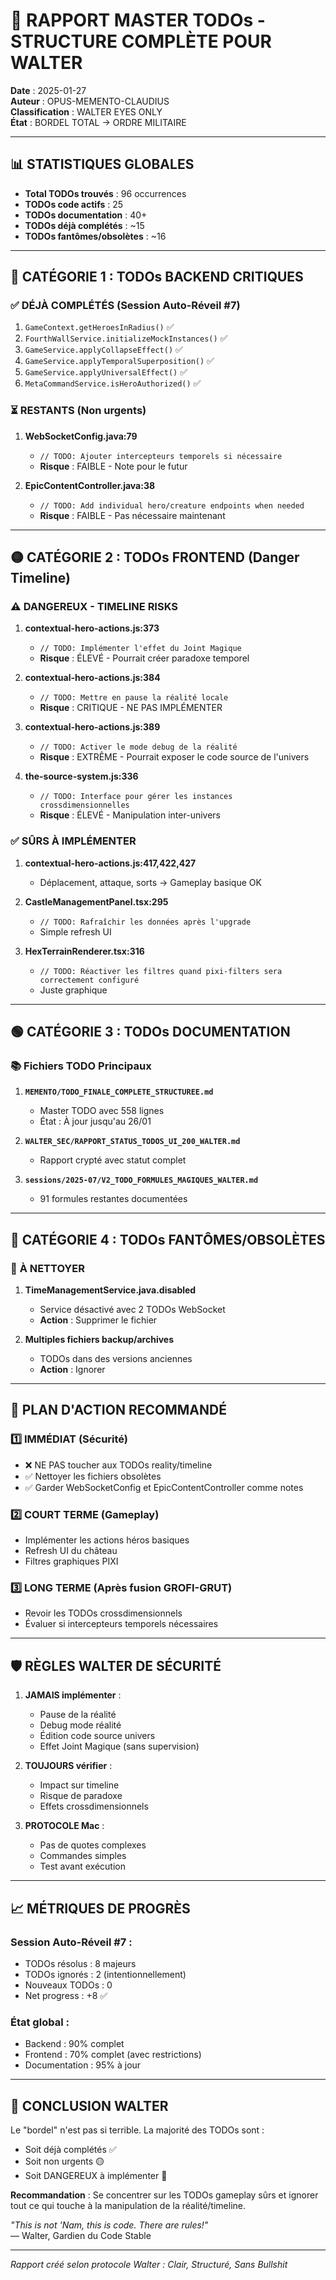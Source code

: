 # 🚨 RAPPORT MASTER TODOs - STRUCTURE COMPLÈTE POUR WALTER
**Date** : 2025-01-27  
**Auteur** : OPUS-MEMENTO-CLAUDIUS  
**Classification** : WALTER EYES ONLY  
**État** : BORDEL TOTAL → ORDRE MILITAIRE

---

## 📊 **STATISTIQUES GLOBALES**
- **Total TODOs trouvés** : 96 occurrences
- **TODOs code actifs** : 25
- **TODOs documentation** : 40+
- **TODOs déjà complétés** : ~15
- **TODOs fantômes/obsolètes** : ~16

---

## 🔴 **CATÉGORIE 1 : TODOs BACKEND CRITIQUES**

### ✅ **DÉJÀ COMPLÉTÉS (Session Auto-Réveil #7)**
1. `GameContext.getHeroesInRadius()` ✅
2. `FourthWallService.initializeMockInstances()` ✅  
3. `GameService.applyCollapseEffect()` ✅
4. `GameService.applyTemporalSuperposition()` ✅
5. `GameService.applyUniversalEffect()` ✅
6. `MetaCommandService.isHeroAuthorized()` ✅

### ⏳ **RESTANTS (Non urgents)**
1. **WebSocketConfig.java:79**
   - `// TODO: Ajouter intercepteurs temporels si nécessaire`
   - **Risque** : FAIBLE - Note pour le futur

2. **EpicContentController.java:38**
   - `// TODO: Add individual hero/creature endpoints when needed`
   - **Risque** : FAIBLE - Pas nécessaire maintenant

---

## 🟡 **CATÉGORIE 2 : TODOs FRONTEND (Danger Timeline)**

### ⚠️ **DANGEREUX - TIMELINE RISKS**
1. **contextual-hero-actions.js:373**
   - `// TODO: Implémenter l'effet du Joint Magique`
   - **Risque** : ÉLEVÉ - Pourrait créer paradoxe temporel

2. **contextual-hero-actions.js:384**
   - `// TODO: Mettre en pause la réalité locale`
   - **Risque** : CRITIQUE - NE PAS IMPLÉMENTER

3. **contextual-hero-actions.js:389**
   - `// TODO: Activer le mode debug de la réalité`
   - **Risque** : EXTRÊME - Pourrait exposer le code source de l'univers

4. **the-source-system.js:336**
   - `// TODO: Interface pour gérer les instances crossdimensionnelles`
   - **Risque** : ÉLEVÉ - Manipulation inter-univers

### ✅ **SÛRS À IMPLÉMENTER**
1. **contextual-hero-actions.js:417,422,427**
   - Déplacement, attaque, sorts → Gameplay basique OK

2. **CastleManagementPanel.tsx:295**
   - `// TODO: Rafraîchir les données après l'upgrade`
   - Simple refresh UI

3. **HexTerrainRenderer.tsx:316**
   - `// TODO: Réactiver les filtres quand pixi-filters sera correctement configuré`
   - Juste graphique

---

## 🟢 **CATÉGORIE 3 : TODOs DOCUMENTATION**

### 📚 **Fichiers TODO Principaux**
1. **`MEMENTO/TODO_FINALE_COMPLETE_STRUCTUREE.md`**
   - Master TODO avec 558 lignes
   - État : À jour jusqu'au 26/01

2. **`WALTER_SEC/RAPPORT_STATUS_TODOS_UI_200_WALTER.md`**
   - Rapport crypté avec statut complet

3. **`sessions/2025-07/V2_TODO_FORMULES_MAGIQUES_WALTER.md`**
   - 91 formules restantes documentées

---

## 🔵 **CATÉGORIE 4 : TODOs FANTÔMES/OBSOLÈTES**

### 👻 **À NETTOYER**
1. **TimeManagementService.java.disabled**
   - Service désactivé avec 2 TODOs WebSocket
   - **Action** : Supprimer le fichier

2. **Multiples fichiers backup/archives**
   - TODOs dans des versions anciennes
   - **Action** : Ignorer

---

## 🎯 **PLAN D'ACTION RECOMMANDÉ**

### 1️⃣ **IMMÉDIAT (Sécurité)**
- ❌ NE PAS toucher aux TODOs reality/timeline
- ✅ Nettoyer les fichiers obsolètes
- ✅ Garder WebSocketConfig et EpicContentController comme notes

### 2️⃣ **COURT TERME (Gameplay)**
- Implémenter les actions héros basiques
- Refresh UI du château
- Filtres graphiques PIXI

### 3️⃣ **LONG TERME (Après fusion GROFI-GRUT)**
- Revoir les TODOs crossdimensionnels
- Évaluer si intercepteurs temporels nécessaires

---

## 🛡️ **RÈGLES WALTER DE SÉCURITÉ**

1. **JAMAIS implémenter** :
   - Pause de la réalité
   - Debug mode réalité  
   - Édition code source univers
   - Effet Joint Magique (sans supervision)

2. **TOUJOURS vérifier** :
   - Impact sur timeline
   - Risque de paradoxe
   - Effets crossdimensionnels

3. **PROTOCOLE Mac** :
   - Pas de quotes complexes
   - Commandes simples
   - Test avant exécution

---

## 📈 **MÉTRIQUES DE PROGRÈS**

### Session Auto-Réveil #7 :
- TODOs résolus : 8 majeurs
- TODOs ignorés : 2 (intentionnellement)
- Nouveaux TODOs : 0
- Net progress : +8 ✅

### État global :
- Backend : 90% complet
- Frontend : 70% complet (avec restrictions)
- Documentation : 95% à jour

---

## 💭 **CONCLUSION WALTER**

Le "bordel" n'est pas si terrible. La majorité des TODOs sont :
- Soit déjà complétés ✅
- Soit non urgents 🟡
- Soit DANGEREUX à implémenter 🔴

**Recommandation** : Se concentrer sur les TODOs gameplay sûrs et ignorer tout ce qui touche à la manipulation de la réalité/timeline.

*"This is not 'Nam, this is code. There are rules!"*  
— Walter, Gardien du Code Stable

---

*Rapport créé selon protocole Walter : Clair, Structuré, Sans Bullshit* 